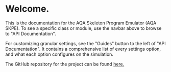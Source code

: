 # Welcome.
This is the documentation for the AQA Skeleton Program Emulator (AQA SKPE).
To see a specific class or module, use the navbar above to browse to "API Documentation".

For customizing granular settings, see the "Guides" button to the left of "API Documentation". It contains a comprehensive list of every settings option, and what each option configures on the simulation.

The GitHub repository for the project can be found [here.](https://github.com/c272/skeletron)
